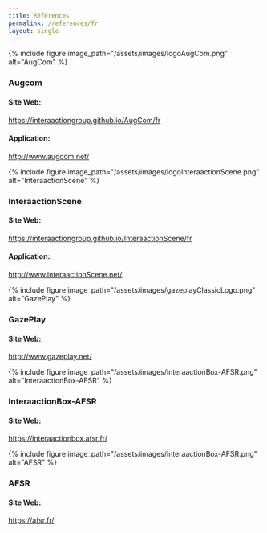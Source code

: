 ```yaml
---
title: Références
permalink: /references/fr
layout: single
---
```


{% include figure image_path="/assets/images/logoAugCom.png" alt="AugCom" %}
### Augcom

#### Site Web:
https://interaactiongroup.github.io/AugCom/fr

#### Application:
http://www.augcom.net/


{% include figure image_path="/assets/images/logoInteraactionScene.png" alt="InteraactionScene" %}
### InteraactionScene

#### Site Web:
https://interaactiongroup.github.io/InteraactionScene/fr

#### Application:
http://www.interaactionScene.net/

{% include figure image_path="/assets/images/gazeplayClassicLogo.png" alt="GazePlay" %}
### GazePlay

#### Site Web:
http://www.gazeplay.net/

{% include figure image_path="/assets/images/interaactionBox-AFSR.png" alt="InteraactionBox-AFSR" %}
### InteraactionBox-AFSR

#### Site Web:
https://interaactionbox.afsr.fr/

{% include figure image_path="/assets/images/interaactionBox-AFSR.png" alt="AFSR" %}
### AFSR

#### Site Web:
https://afsr.fr/
